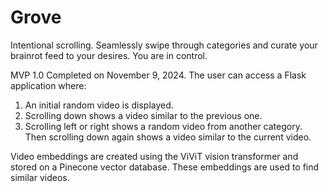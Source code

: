 # Grove

Intentional scrolling. Seamlessly swipe through categories and curate your brainrot feed to your desires. You are in control.

MVP 1.0 Completed on November 9, 2024.
The user can access a Flask application where:
1. An initial random video is displayed.
2. Scrolling down shows a video similar to the previous one.
3. Scrolling left or right shows a random video from another category. Then scrolling down again shows a video similar to the current video.

Video embeddings are created using the ViViT vision transformer and stored on a Pinecone vector database. These embeddings are used to find similar videos.
